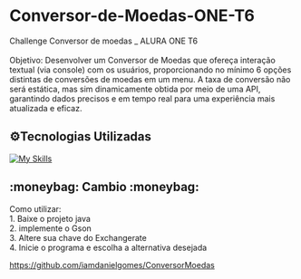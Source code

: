 # Conversor-de-Moedas-ONE-T6
Challenge Conversor de moedas _ ALURA ONE T6 <br>
<br>Objetivo: Desenvolver um Conversor de Moedas que ofereça interação textual (via console) com os usuários, proporcionando no mínimo 6 opções distintas de conversões de moedas em um menu. A taxa de conversão não será estática, mas sim dinamicamente obtida por meio de uma API, garantindo dados precisos e em tempo real para uma experiência mais atualizada e eficaz.<br>

<h2>⚙️Tecnologias Utilizadas</h2>

[![My Skills](https://skillicons.dev/icons?i=java&theme=light)](https://skillicons.dev)

<h2> :moneybag:     Cambio     :moneybag: </h2>  
Como utilizar: <br>
1. Baixe o projeto java<br>
2. implemente o Gson<br>
3. Altere sua chave do Exchangerate<br>
4. Inicie o programa e escolha a alternativa desejada

https://github.com/iamdanielgomes/ConversorMoedas
